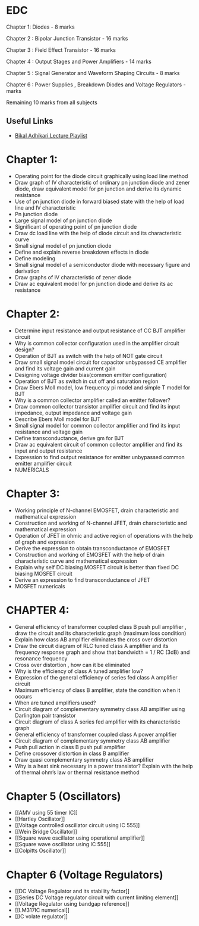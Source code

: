 
# EDC

Chapter 1: Diodes - 8 marks

Chapter 2 : Bipolar Junction Transistor - 16 marks

Chapter 3 : Field Effect Transistor - 16 marks

Chapter 4 : Output Stages and Power Amplifiers - 14 marks

Chapter 5 : Signal Generator and Waveform Shaping Circuits - 8 marks

Chapter 6 : Power Supplies , Breakdown Diodes and Voltage Regulators - marks

Remaining 10 marks from all subjects

## Useful Links
- [Bikal Adhikari Lecture Playlist](https://www.youtube.com/playlist?list=PLDdqAl5wWxmSR_tEkucMX1EfUC-8Q_0II)

# Chapter 1:

* Operating point for the diode circuit graphically using load line method
* Draw graph of IV characteristic of ordinary pn junction diode and zener diode, draw equivalent model for pn junction and derive its dynamic resistance
* Use of pn junction diode in forward biased state with the help of load line and IV characteristic
* Pn junction diode
* Large signal model of pn junction diode
* Significant of operating point of pn junction diode
* Draw dc load line with the help of diode circuit and its characteristic curve
* Small signal model of pn junction diode
* Define and explain reverse breakdown effects in diode
* Define modeling 
* Small signal model of a semiconductor diode with necessary figure and derivation
* Draw graphs of  IV characteristic of zener diode 
* Draw ac equivalent model for pn junction diode and derive its ac resistance


# Chapter 2:



* Determine input resistance and output resistance of CC BJT amplifier circuit 
* Why is common collector configuration used in the amplifier circuit design?
* Operation of BJT as switch with the help of NOT gate circuit
* Draw small signal model circuit for capacitor unbypassed CE amplifier and find its voltage gain and current gain
* Designing voltage divider bias(common emitter configuration)
* Operation of BJT as switch in cut off and saturation region
* Draw Ebers Moll model, low frequency pi model and simple T model for BJT
* Why is a common collector amplifier called an emitter follower?
* Draw common collector transistor amplifier circuit and find its input impedance, output impedance and voltage gain
* Describe Ebers Moll model for BJT
* Small signal model for common collector amplifier and find its input resistance and voltage gain
* Define transconductance, derive gm for BJT
* Draw ac equivalent circuit of common collector amplifier and find its input and output resistance
* Expression to find output resistance for emitter unbypassed common emitter amplifier circuit
* NUMERICALS


# Chapter 3:



* Working principle of N-channel EMOSFET, drain characteristic and mathematical expression
* Construction and working of N-channel JFET, drain characteristic and mathematical expression
* Operation of JFET in ohmic and active region of operations with the help of graph and expression
* Derive the expression to obtain transconductance of EMOSFET
* Construction and working of EMOSFET with the help of drain characteristic curve and mathematical expression
* Explain why self DC biasing MOSFET circuit is better than fixed DC biasing MOSFET circuit
* Derive an expression to find transconductance of JFET
* MOSFET numericals



# CHAPTER 4:



* General efficiency of transformer coupled class B push pull amplifier , draw the circuit and its characteristic graph (maximum loss condition)
* Explain how class AB amplifier eliminates the cross over distortion
* Draw the circuit diagram of RLC tuned class A amplifier and its frequency response graph and show that bandwidth = 1 / RC (3dB) and resonance frequency
* Cross over distortion , how can it be eliminated
* Why is the efficiency of class A tuned amplifier low?
* Expression of the general efficiency of series fed class A amplifier circuit
* Maximum efficiency of class B amplifier, state the condition when it occurs
*  When are tuned amplifiers used?
* Circuit diagram of complementary symmetry class AB amplifier using Darlington pair transistor
* Circuit diagram of class A series fed amplifier with its characteristic graph
* General efficiency of transformer coupled class A power amplifier
* Circuit diagram of complementary symmetry class AB amplifier
* Push pull action in class B push pull amplifier
* Define crossover distortion in class B amplifier
* Draw quasi complementary symmetry class AB amplifier
* Why is a heat sink necessary in a power transistor? Explain with the help of thermal ohm’s law or thermal resistance method


# Chapter 5 (Oscillators)
-  [[AMV using 55 timer IC]]
-  [[Hartley Oscillator]]
-  [[Voltage controlled oscillator circuit using IC 555]]
-  [[Wein Bridge Oscillator]]
-  [[Square wave oscillator using operational amplifier]]
-  [[Square wave oscillator using IC 555]]
-  [[Colpitts Oscillator]]

# Chapter 6 (Voltage Regulators)

-  [[DC Voltage Regulator and its stability factor]]
-   [[Series DC Voltage regulator circuit with current limiting element]]
-  [[Voltage Regulator using bandgap reference]]
-  [[LM317IC numerical]]
-  [[IC volate regulator]]